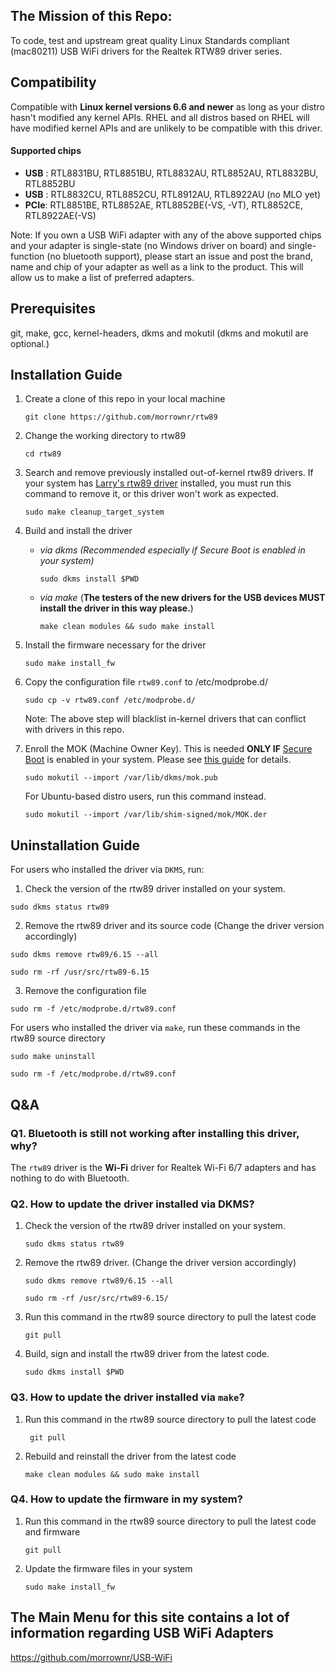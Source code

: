 ## The Mission of this Repo:

To code, test and upstream great quality Linux Standards compliant (mac80211) USB WiFi drivers for the Realtek RTW89 driver series.

## Compatibility

Compatible with **Linux kernel versions 6.6 and newer** as long as your distro hasn't modified any kernel APIs. RHEL and all distros based on RHEL will have modified kernel APIs and are unlikely to be compatible with this driver.

#### Supported chips
- **USB** : RTL8831BU, RTL8851BU, RTL8832AU, RTL8852AU, RTL8832BU, RTL8852BU
- **USB** : RTL8832CU, RTL8852CU, RTL8912AU, RTL8922AU (no MLO yet)
- **PCIe**: RTL8851BE, RTL8852AE, RTL8852BE(-VS, -VT), RTL8852CE, RTL8922AE(-VS)

Note: If you own a USB WiFi adapter with any of the above supported
chips and your adapter is single-state (no Windows driver on board) and
single-function (no bluetooth support), please start an issue and post
the brand, name and chip of your adapter as well as a link to the 
product. This will allow us to make a list of preferred adapters.

## Prerequisites

git, make, gcc, kernel-headers, dkms and mokutil (dkms and mokutil are optional.)

## Installation Guide

1. Create a clone of this repo in your local machine

   ```
   git clone https://github.com/morrownr/rtw89
   ```

2. Change the working directory to rtw89

   ```
   cd rtw89
   ```

3. Search and remove previously installed out-of-kernel rtw89 drivers. If your system has [Larry's rtw89 driver](https://github.com/lwfinger/rtw89) installed, you must run this command to remove it, or this driver won't work as expected.

   ```
   sudo make cleanup_target_system
   ```

3. Build and install the driver

   * _via dkms (Recommended especially if Secure Boot is enabled in your system)_

     ```
     sudo dkms install $PWD
     ```

   * _via make_ (**The testers of the new drivers for the USB devices MUST install the driver in this way please.**)

     ```
     make clean modules && sudo make install
     ```

4. Install the firmware necessary for the driver

   ```
   sudo make install_fw
   ```

5. Copy the configuration file `rtw89.conf` to /etc/modprobe.d/
   ```
   sudo cp -v rtw89.conf /etc/modprobe.d/
   ```
   
   Note: The above step will blacklist in-kernel drivers that can conflict with drivers in this repo.

6. Enroll the MOK (Machine Owner Key). This is needed **ONLY IF** [Secure Boot](https://wiki.debian.org/SecureBoot) is enabled in your system. Please see [this guide](https://github.com/dell/dkms?tab=readme-ov-file#secure-boot) for details.

   ```
   sudo mokutil --import /var/lib/dkms/mok.pub
   ```

   For Ubuntu-based distro users, run this command instead.

   ```
   sudo mokutil --import /var/lib/shim-signed/mok/MOK.der
   ```

## Uninstallation Guide

For users who installed the driver via `DKMS`, run:

1. Check the version of the rtw89 driver installed on your system.
```
sudo dkms status rtw89
```

2. Remove the rtw89 driver and its source code (Change the driver version accordingly)
```
sudo dkms remove rtw89/6.15 --all
```
```
sudo rm -rf /usr/src/rtw89-6.15
```

3. Remove the configuration file
```
sudo rm -f /etc/modprobe.d/rtw89.conf
```

For users who installed the driver via `make`, run these commands in the rtw89 source directory
```
sudo make uninstall
```
```
sudo rm -f /etc/modprobe.d/rtw89.conf
```

## Q&A

### Q1. Bluetooth is still not working after installing this driver, why?

   The `rtw89` driver is the **Wi-Fi** driver for Realtek Wi-Fi 6/7 adapters and has nothing to do with Bluetooth.

### Q2. How to update the driver installed via DKMS?

   1. Check the version of the rtw89 driver installed on your system.
      ```
      sudo dkms status rtw89
      ```   
   2. Remove the rtw89 driver. (Change the driver version accordingly)
      ```
      sudo dkms remove rtw89/6.15 --all
      ```
      ```
      sudo rm -rf /usr/src/rtw89-6.15/
      ```

   3. Run this command in the rtw89 source directory to pull the latest code
      ```
      git pull
      ```

   4. Build, sign and install the rtw89 driver from the latest code.
      ```
      sudo dkms install $PWD
      ```

### Q3. How to update the driver installed via `make`?

   1. Run this command in the rtw89 source directory to pull the latest code
      ```
       git pull
      ```
  
   2. Rebuild and reinstall the driver from the latest code
      ```
      make clean modules && sudo make install
      ```

### Q4. How to update the firmware in my system?

   1. Run this command in the rtw89 source directory to pull the latest code and firmware
      ```
      git pull
      ```

   2. Update the firmware files in your system
      ```
      sudo make install_fw
      ```

## The Main Menu for this site contains a lot of information regarding USB WiFi Adapters

https://github.com/morrownr/USB-WiFi
